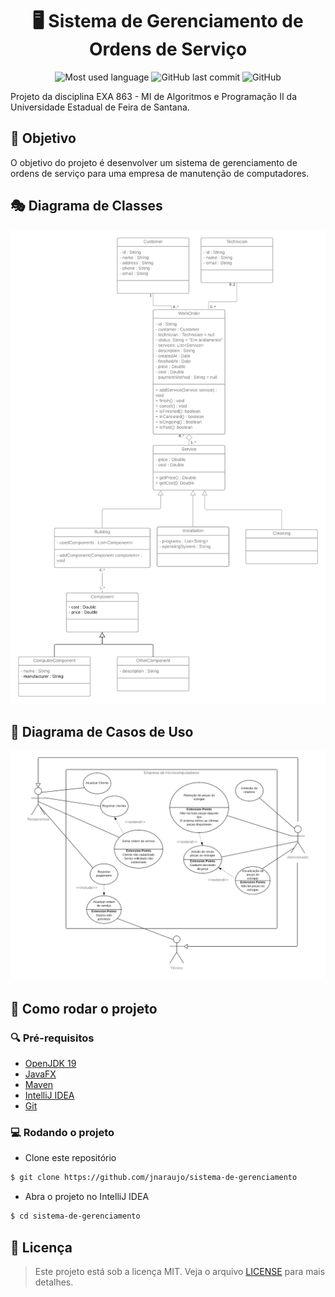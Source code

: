 <div align="center" >
  <h1>🖥️ Sistema de Gerenciamento de Ordens de Serviço</h1>

![Most used language](https://img.shields.io/github/languages/top/jnaraujo/sistema-de-gerenciamento?style=flat-square)
![GitHub last commit](https://img.shields.io/github/last-commit/jnaraujo/sistema-de-gerenciamento?style=flat-square)
![GitHub](https://img.shields.io/github/license/jnaraujo/sistema-de-gerenciamento)

</div>

<p>
Projeto da disciplina EXA 863 - MI de Algoritmos e Programação II da Universidade Estadual de Feira de Santana.
</p>

## 💼 Objetivo

O objetivo do projeto é desenvolver um sistema de gerenciamento de ordens de serviço para uma empresa de manutenção de computadores.

## 🎭 Diagrama de Classes

![Diagrama de Classes](./diagrama%20de%20classe.png)

## 🔗 Diagrama de Casos de Uso

![Diagrama de Casos de Uso](./casos%20de%20uso.png)

## 🚀 Como rodar o projeto

### 🔍 Pré-requisitos

- [OpenJDK 19](https://jdk.java.net/19/)
- [JavaFX](https://openjfx.io/)
- [Maven](https://maven.apache.org/)
- [IntelliJ IDEA](https://www.jetbrains.com/pt-br/idea/)
- [Git](https://git-scm.com/)

### 💻 Rodando o projeto

- Clone este repositório

```bash
$ git clone https://github.com/jnaraujo/sistema-de-gerenciamento
```

- Abra o projeto no IntelliJ IDEA

```bash
$ cd sistema-de-gerenciamento
```

## 📝 Licença

> Este projeto está sob a licença MIT. Veja o arquivo [LICENSE](./LICENSE) para mais detalhes.

